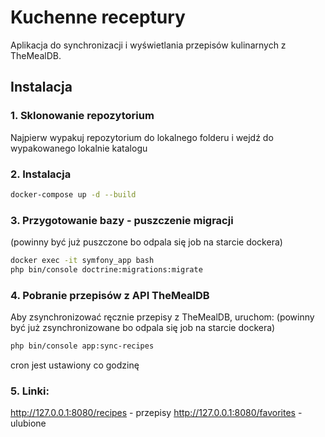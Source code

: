 # Kuchenne receptury

Aplikacja do synchronizacji i wyświetlania przepisów kulinarnych z TheMealDB.

## Instalacja

### 1. Sklonowanie repozytorium
Najpierw wypakuj repozytorium do lokalnego folderu i 
wejdź do wypakowanego lokalnie katalogu

### 2. Instalacja
```sh
docker-compose up -d --build
```

### 3. Przygotowanie bazy - puszczenie migracji
(powinny być już puszczone bo odpala się job na starcie dockera)
```sh
docker exec -it symfony_app bash
php bin/console doctrine:migrations:migrate
```

### 4. Pobranie przepisów z API TheMealDB
Aby zsynchronizować ręcznie przepisy z TheMealDB, uruchom:
(powinny być już zsynchronizowane bo odpala się job na starcie dockera)
```sh
php bin/console app:sync-recipes
```
cron jest ustawiony co godzinę

### 5. Linki:

http://127.0.0.1:8080/recipes - przepisy
http://127.0.0.1:8080/favorites - ulubione
